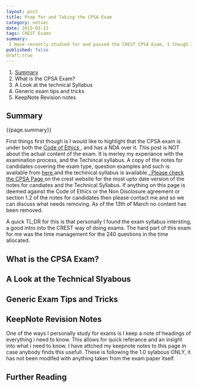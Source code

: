 ```yaml
---
layout: post
title: Prep for and Taking the CPSA Exam
category: netsec
date: 2015-03-13
tags: CREST Exams
summary:
 I Have recently studied for and passed the CREST CPSA Exam, I though I would share some thouhts and my Pre Exam revision Notes to help other people thinking of taking this new exam from crest.
published: false
draft:true
---
```


<div id="pagemenu">
<ol>
<li><a href="#Summary">Summary</a></li>
<li><a href="#whatsit"></a> What is the CPSA Exam?  </li>
<li><a href="#good tech"></a> A Look at the technical Syllabus </li>
<li><a href="#"></a> Generic exam tips and tricks </li>
<li><a href="#"></a> KeepNote Revision notes </li>
</ol>
</div>

<div id="pagesummary">
<h2 id="Summary"> <a>Summary </a> </h2>
<p>
{{page.summary}}
</p>
<p>
First things first though is I would like to highlight that the CPSA exam is under both the <a href http://www.crest-approved.org/wp-content/uploads/1401-Code-of-Conduct-Individual-v4.0.pdf> Code of Ethics </a>, and has a NDA over it. This post is NOT about the actual content of the exam. It is merley my experiance with the examination process, and the Techincal syllabus. A copy of the notes for candidates covering the exam type, question examples and such is available from <a href="http://www.crest-approved.org/wp-content/uploads/crest-notes-for-candidates-CPSA.pdf"> here </a> and the techinical syllabus is available <a href="http://www.crest-approved.org/wp-content/uploads/Technical_Syllabus-CREST_Practitioner-v1-1.pdf">. Please check the <a href="http://www.crest-approved.org/professional-examinations/practitioner-security-analyst/index.html"> CPSA Page </a> on the crest website for the most upto date version of the notes for candiates and the Technical Syllabus. If anything on this page is deemed against the Code of Ethics or the Non Disclosure agreement or section 1.2 of the notes for candidates then please contact me and so we can discuss what needs removing. As of the 13th of March no content has been removed.
 
</p>

<p>
A quick TL;DR for this is that personally I found the exam syllabus intersting, a good intro into the CREST way of doing exams. The hard part of this exam for me was the time management for the 240 questions in the time allocated.
</p>
</div>

<div id="maincontent">
<h2 id="whatsit"> <a> What is the CPSA Exam?  </a> </h2>
<p>
</p>


<h2 id="goodtech"> <a> A Look at the Technical Slyabous  </a> </h2>
<p>
</p>

<h2 id=""> <a> Generic Exam Tips and Tricks  </a> </h2>
<p>
</p>

<h2 id=""> <a> KeepNote Revision Notes  </a> </h2>
<p>
One of the ways I personally study for exams is I keep a note of headings of everything i need to know. This allows for quick referance and an insight into what i need to know. I have attched my keepnote notes to this page in case anybody finds this usefull. These is following the 1.0 sylabous ONLY, it has not been modifed with anything taken from the exam paper itself. 
</p>

<h2 id=""> <a> Further Reading </a> </h2>
<p>
</p>

</div>
